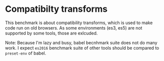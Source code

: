 # Compatibilty transforms

This benchmark is about compatibility transforms, which is used to make code run on old browsers.
As some environments (es3, es5) are not supported by some tools, those are exlcuded.

Note: Because I'm lazy and busy, babel becnhmark suite does not do many work.
I expect `es2016` benchmark suite of other tools should be compared to `preset-env` of babel.
